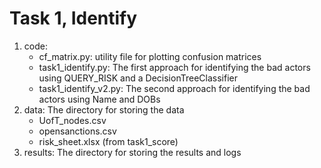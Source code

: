 # Task 1, Identify
1. code:
    + cf_matrix.py: utility file for plotting confusion matrices
    + task1_identify.py: The first approach for identifying the bad actors using QUERY_RISK and a DecisionTreeClassifier
    + task1_identify_v2.py: The second approach for identifying the bad actors using Name and DOBs
2. data: The directory for storing the data
    + UofT_nodes.csv
    + opensanctions.csv
    + risk_sheet.xlsx (from task1_score)
3. results: The directory for storing the results and logs
